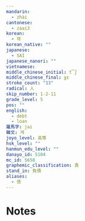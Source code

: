 ```yaml
---
mandarin:
  - zhài
cantonese:
  - zaai3
korean:
  - 채
korean_native: ""
japanese:
  - SAI
japanese_nanori: ""
vietnamese:
middle_chinese_initial: t͡ʃ
middle_chinese_final: ɣɛ
stroke_count: "13"
radical: 人
skip_number: 1-2-11
grade_level: 5
pos: ""
english:
  - debt
  - loan
羅馬字: jai
韓文: 재
joyo_level: 高等
hsk_level: ""
hanmun_edu_level: ""
danayo_id: 5104
mc_id: 5658
graphemic_classification: 責
stand_in: 負債
aliases:
  - 债
---
```


# Notes
